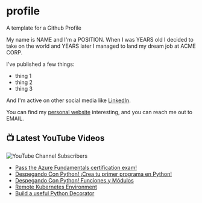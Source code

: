# profile
A template for a Github Profile

My name is NAME and I'm a POSITION. When I was YEARS old I decided to take on the world and YEARS later I managed to land my dream job at ACME CORP.

I've published a few things:

* thing 1
* thing 2
* thing 3

And I'm active on other social media like [LinkedIn](https://www.linkedin.com/in/NICKNAME).

You can find my [personal website](https://example.com) interesting, and you can reach me out to EMAIL.


## 📺 Latest YouTube Videos

![YouTube Channel Subscribers](https://img.shields.io/youtube/channel/subscribers/UCt56bfntHoZFI60G5NIiTww?label=YouTube%20Subscribers&style=social)

<!-- YOUTUBE-VIDEOS-LIST:START -->
- [Pass the Azure Fundamentals certification exam!](https://www.youtube.com/watch?v=6F3El6zuUm0)
- [Despegando Con Python! ¡Crea tu primer programa en Python!](https://www.youtube.com/watch?v=D7E-1SIN-jk)
- [Despegando Con Python! Funciones y Módulos](https://www.youtube.com/watch?v=51npm0NCNXk)
- [Remote Kubernetes Environment](https://www.youtube.com/watch?v=spdyUazZ57M)
- [Build a useful Python Decorator](https://www.youtube.com/watch?v=rSRT_eRTBIM)
<!-- YOUTUBE-VIDEOS-LIST:END -->
